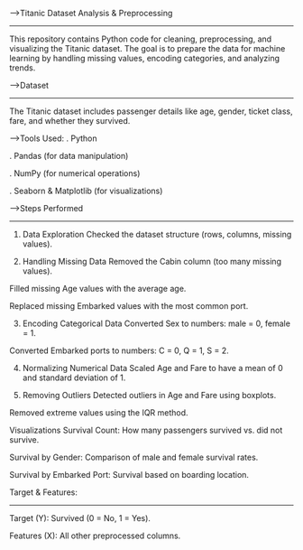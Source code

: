 -->Titanic Dataset Analysis & Preprocessing
____________________________________________
This repository contains Python code for cleaning, preprocessing, and visualizing the Titanic dataset. The goal is to prepare the data for machine learning by handling missing values, encoding categories, and analyzing trends.

-->Dataset
____________
The Titanic dataset includes passenger details like age, gender, ticket class, fare, and whether they survived.

-->Tools Used:
   . Python

   . Pandas (for data manipulation)

   . NumPy (for numerical operations)

   . Seaborn & Matplotlib (for visualizations)

-->Steps Performed
_______________________
1. Data Exploration
Checked the dataset structure (rows, columns, missing values).

2. Handling Missing Data
Removed the Cabin column (too many missing values).

Filled missing Age values with the average age.

Replaced missing Embarked values with the most common port.

3. Encoding Categorical Data
Converted Sex to numbers: male = 0, female = 1.

Converted Embarked ports to numbers: C = 0, Q = 1, S = 2.

4. Normalizing Numerical Data
Scaled Age and Fare to have a mean of 0 and standard deviation of 1.

5. Removing Outliers
Detected outliers in Age and Fare using boxplots.

Removed extreme values using the IQR method.

Visualizations
Survival Count: How many passengers survived vs. did not survive.

Survival by Gender: Comparison of male and female survival rates.

Survival by Embarked Port: Survival based on boarding location.

Target & Features:
____________________
Target (Y): Survived (0 = No, 1 = Yes).

Features (X): All other preprocessed columns.

